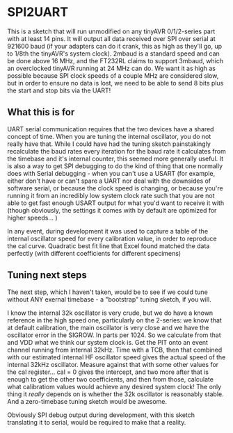 # SPI2UART
This is a sketch that will run unmodified on any tinyAVR 0/1/2-series part with at least 14 pins. It will output all data received over SPI over serial at 921600 baud (if your adapters can do it crank, this as high as they'll go, up to 1/8th the tinyAVR's system clock). 2mbaud is a standard speed and can be done above 16 MHz, and the FT232RL claims to support 3mbaud, which an overclocked tinyAVR running at 24 MHz can do. We want it as high as possible because SPI clock speeds of a couple MHz are considered slow, but in order to ensure no data is lost, we need to be able to send 8 bits plus the start and stop bits via the UART!

## What this is for
UART serial communication requires that the two devices have a shared concept of time. When you are tuning the internal oscillator, you do not really have that. While I could have had the tuning sketch painstakingly recalculate the baud rates every iteration for the baud rate it calculates from the timebase and it's internal counter, this seemed more generally useful. It is also a way to get SPI debugging to do the kind of thing that one normally does with Serial debugging - when you can't use a USART (for example, either don't have or can't spare a UART nor deal with the downsides of software serial, or because the clock speed is changing, or because you're running it from an incredibly low system clock rate such that you are not able to get fast enough USART output for  what you'd want to receive it with  (though obviously, the settings it comes with by default are optimized for higher speeds... )

In any event, during development it was used to capture a table of the internal oscillator speed for every calibration value, in order to reproduce the cal curve. Quadratic best fit line that Excel found matched the data perfectly (with different coefficients for different specimens)

## Tuning next steps
The next step, which I haven't taken, would be to see if we could tune without ANY exernal timebase - a "bootstrap" tuning sketch, if you will.

I know the internal 32k oscillator is very crude, but we do have a known reference in the high speed one, particularly on the 2-series:  we know that at default calibration, the main oscillator is very close and we have the oscillator error in the SIGROW. In parts per 1024. So we calculate from that and VDD what we think our system clock is. Get the PIT onto an event channel running from internal 32kHz. Time with a TCB, then that combined with our estimated internal HF oscillator speed gives the actual speed of the internal 32kHz oscillator. Measure against that with some other values for the cal register...  cal = 0 gives the intercept, and two more after that is enough to get the other two coefficients, and then from those, calculate what calibratiom values would achieve any desired system clock! The only thing it *really* depends on is whether the 32k oscillator is reasonably stable. And a zero-timebase tuning sketch would be awesome.

Obviously SPI debug output during development, with this sketch translating it to serial, would be required to make that a reality.
